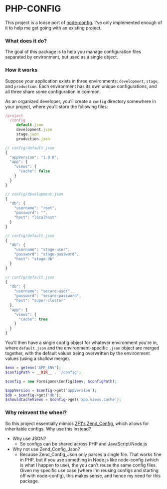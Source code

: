 # PHP-CONFIG

This project is a loose port of [node-config](https://www.npmjs.com/package/config). I've only implemented enough of it to help me get going with an existing project.

### What does it do?

The goal of this package is to help you manage configuration files separated by environment, but used as a single object.

### How it works

Suppose your application exists in three environments: `development`, `stage`, and `production`. Each environment has its own unique configurations, and all three share some configuration in common.

As an organized developer, you'll create a `config` directory somewhere in your project, where you'll store the following files:

```javascript
/project
  /config
     default.json
     development.json
     stage.json
     production.json

// config/default.json
{
  "appVersion": "1.0.0",
  "app": {
    "views": {
      "cache": false
    }
  }
}

// config/development.json
{
  "db": {
    "username": "root",
    "password": "",
    "host": "localhost"
  }
}

// config/default.json
{
  "db": {
    "username": "stage-user",
    "password": "stage-password",
    "host": "stage-db"
  }
}

// config/default.json
{
  "db": {
    "username": "secure-user",
    "password": "secure-password",
    "host": "super-cluster"
  },
  "app": {
    "views": {
      "cache": true
    }
  }
}
```

You'll then have a single config object for whatever environment you're in, where `default.json` and the environment-specific `.json` object are merged together, with the default values being overwritten by the environment values (using a shallow merge).

```php
$env = getenv('APP_ENV');
$configPath = __DIR__ . '/config';

$config = new Formigone\Config($env, $configPath);

$appVersion = $config->get('appVersion');
$db = $config->get('db');
$shouldCacheViews = $config->get('app.views.cache');
```

### Why reinvent the wheel?

So this project essentially mimics [ZF1's Zend_Config](https://github.com/zf1/zend-config), which allows for inheritable configs. Why use this instead?

 + Why use JSON?
     + So configs can be shared across PHP and JavaScript/Node.js
 + Why not use Zend_Config_Json?
     + Because Zend_Config_Json only parses a single file. That works fine in PHP, but if you use something in Node.js like node-config (which is what I happen to use), the you can't reuse the same config files. Given my specific use case (where I'm reusing configs and starting off with node-config), this makes sense, and hence my need for this package.
